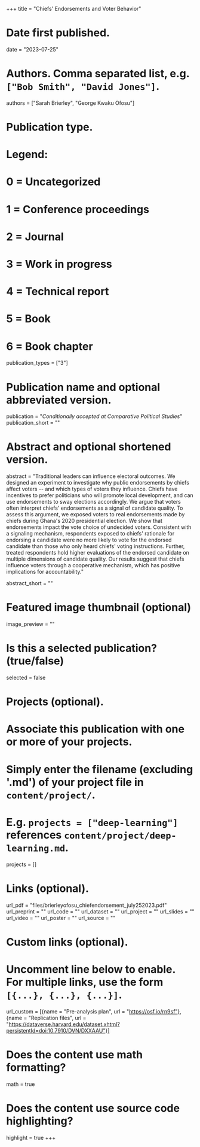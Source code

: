+++
title = "Chiefs' Endorsements and Voter Behavior"

# Date first published.
date = "2023-07-25"

# Authors. Comma separated list, e.g. `["Bob Smith", "David Jones"]`.
authors = ["Sarah Brierley", "George Kwaku Ofosu"]

# Publication type.
# Legend:
# 0 = Uncategorized
# 1 = Conference proceedings
# 2 = Journal
# 3 = Work in progress
# 4 = Technical report
# 5 = Book
# 6 = Book chapter
publication_types = ["3"]

# Publication name and optional abbreviated version.
publication = "*Conditionally accepted at Comparative Political Studies*"
publication_short = ""

# Abstract and optional shortened version.
abstract = "Traditional leaders can influence electoral outcomes. We designed an experiment to investigate why public endorsements by chiefs affect voters -- and which types of voters they influence. Chiefs have incentives to prefer politicians who will promote local development, and can use endorsements to sway elections accordingly. We argue that voters often interpret chiefs' endorsements as a signal of candidate quality. To assess this argument, we exposed voters to real endorsements made by chiefs during Ghana's 2020 presidential election. We show that endorsements impact the vote choice of undecided voters. Consistent with a signaling mechanism, respondents exposed to chiefs' rationale for endorsing a candidate were no more likely to vote for the endorsed candidate than those who only heard chiefs' voting instructions. Further, treated respondents hold higher evaluations of the endorsed candidate on multiple dimensions of candidate quality. Our results suggest that chiefs influence voters through a cooperative mechanism, which has positive implications for accountability."

abstract_short = ""

# Featured image thumbnail (optional)
image_preview = ""

# Is this a selected publication? (true/false)
selected = false

# Projects (optional).
#   Associate this publication with one or more of your projects.
#   Simply enter the filename (excluding '.md') of your project file in `content/project/`.
#   E.g. `projects = ["deep-learning"]` references `content/project/deep-learning.md`.
projects = []

# Links (optional).
url_pdf = "files/brierleyofosu_chiefendorsement_july252023.pdf"
url_preprint = ""
url_code = ""
url_dataset = ""
url_project = ""
url_slides = ""
url_video = ""
url_poster = ""
url_source = ""

# Custom links (optional).
#   Uncomment line below to enable. For multiple links, use the form `[{...}, {...}, {...}]`.
url_custom = [{name = "Pre-analysis plan", url = "https://osf.io/rn9sf"}, {name = "Replication files", url = "https://dataverse.harvard.edu/dataset.xhtml?persistentId=doi:10.7910/DVN/DXXAAU"}]

# Does the content use math formatting?
math = true

# Does the content use source code highlighting?
highlight = true
+++
